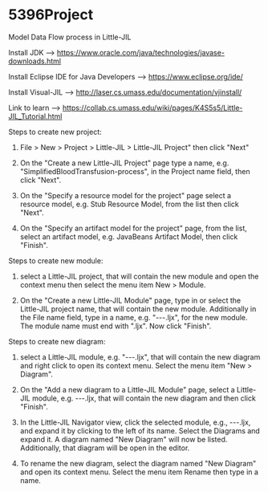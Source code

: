# 5396Project
Model Data Flow process in Little-JIL

Install JDK --> https://www.oracle.com/java/technologies/javase-downloads.html

Install Eclipse IDE for Java Developers --> https://www.eclipse.org/ide/

Install Visual-JIL --> http://laser.cs.umass.edu/documentation/vjinstall/

Link to learn --> https://collab.cs.umass.edu/wiki/pages/K4S5s5/Little-JIL_Tutorial.html

Steps to create new project:

1. File > New > Project > Little-JIL > Little-JIL Project" then click "Next"

2. On the "Create a new Little-JIL Project" page type a name, e.g. "SimplifiedBloodTransfusion-process", in the Project name field, then click "Next".

3. On the "Specify a resource model for the project" page select a resource model, e.g. Stub Resource Model, from the list then click "Next".

4. On the "Specify an artifact model for the project" page, from the list, select an artifact model, e.g. JavaBeans Artifact Model, then click "Finish".

Steps to create new module:

1. select a Little-JIL project, that will contain the new module and open the context menu then select the menu item New > Module.

2. On the "Create a new Little-JIL Module" page, type in or select the Little-JIL project name, that will contain the new module. Additionally in the File name field, type in a name, e.g. "---.ljx", for the new module. The module name must end with ".ljx". Now click "Finish".

Steps to create new diagram:

1. select a Little-JIL module, e.g. "---.ljx", that will contain the new diagram and right click to open its context menu. Select the menu item "New > Diagram".

2. On the "Add a new diagram to a Little-JIL Module" page, select a Little-JIL module, e.g. ---.ljx, that will contain the new diagram and then click "Finish".

3. In the Little-JIL Navigator view, click the selected module, e.g., ---.ljx, and expand it by clicking to the left of its name. Select the Diagrams and expand it. A diagram named "New Diagram" will now be listed. Additionally, that diagram will be open in the editor.

4. To rename the new diagram, select the diagram named "New Diagram" and open its context menu. Select the menu item Rename then type in a name.
